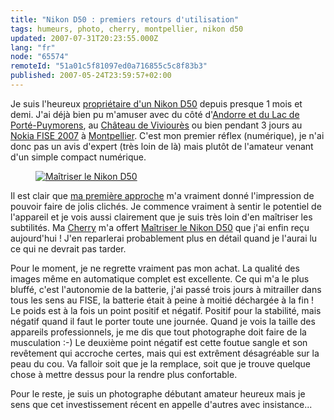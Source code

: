 ```yaml
---
title: "Nikon D50 : premiers retours d'utilisation"
tags: humeurs, photo, cherry, montpellier, nikon d50
updated: 2007-07-31T20:23:55.000Z
lang: "fr"
node: "65574"
remoteId: "51a01c5f81097ed0a716855c5c8f83b3"
published: 2007-05-24T23:59:57+02:00
---
```

 
Je suis l'heureux [propriétaire d'un Nikon D50](/post/nikon-d50-noir-2) depuis presque 1 mois et demi. J'ai déjà bien pu m'amuser avec du côté d'[Andorre et du Lac de Porté-Puymorens](http://photos.pwet.fr/galeries/le-lac-de-porte-puymorens-et-andorre/), au [Château de Viviourès](http://photos.pwet.fr/galeries/le-chateau-de-vivioures/) ou bien pendant 3 jours au [Nokia FISE 2007](/post/nokia-fise-2007-roller-street-bmx-rampe-wakeboard-and-bmx-street) à [Montpellier](http://photos.pwet.fr/villes-et-departements/herault-34/montpellier/). C'est mon premier réflex (numérique), je n'ai donc pas un avis d'expert (très loin de là) mais plutôt de l'amateur venant d'un simple compact numérique.

 


<figure class="object-left"><a href="/images/maitriser-le-nikon-d50.jpg"><img src="/images/220x/maitriser-le-nikon-d50.jpg" alt="Maîtriser le Nikon D50">
</a></figure>


Il est clair que [ma première approche](/post/premiers-essais-avec-mon-nikon-d50) m'a vraiment donné l'impression de pouvoir faire de jolis clichés. Je commence vraiment à sentir le potentiel de l'appareil et je vois aussi clairement que je suis très loin d'en maîtriser les subtilités. Ma [Cherry](http://t-ka.net/blog) m'a offert [Maîtriser le Nikon D50](http://www.eyrolles.com/Audiovisuel/Livre/9782212672718/livre-maitriser-le-nikon-d50.php) que j'ai enfin reçu aujourd'hui ! J'en reparlerai probablement plus en détail quand je l'aurai lu ce qui ne devrait pas tarder.

 
Pour le moment, je ne regrette vraiment pas mon achat. La qualité des images même en automatique complet est excellente. Ce qui m'a le plus bluffé, c'est l'autonomie de la batterie, j'ai passé trois jours à mitrailler dans tous les sens au FISE, la batterie était à peine à moitié déchargée à la fin ! Le poids est à la fois un point positif et négatif. Positif pour la stabilité, mais négatif quand il faut le porter toute une journée. Quand je vois la taille des appareils professionnels, je me dis que tout photographe doit faire de la musculation :-) Le deuxième point négatif est cette foutue sangle et son revêtement qui accroche certes, mais qui est extrêment désagréable sur la peau du cou. Va falloir soit que je la remplace, soit que je trouve quelque chose à mettre dessus pour la rendre plus confortable.

 
Pour le reste, je suis un photographe débutant amateur heureux mais je sens que cet investissement récent en appelle d'autres avec insistance...

